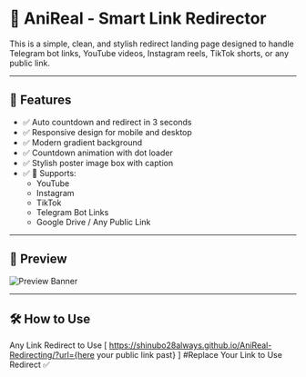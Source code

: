 # 🔗 AniReal - Smart Link Redirector

This is a simple, clean, and stylish redirect landing page designed to handle Telegram bot links, YouTube videos, Instagram reels, TikTok shorts, or any public link.

---

## 🚀 Features

- ✅ Auto countdown and redirect in 3 seconds  
- ✅ Responsive design for mobile and desktop  
- ✅ Modern gradient background  
- ✅ Countdown animation with dot loader  
- ✅ Stylish poster image box with caption  
- ✅ 🔗 Supports:
  - YouTube
  - Instagram
  - TikTok
  - Telegram Bot Links
  - Google Drive / Any Public Link

---

## 📸 Preview

![Preview Banner](https://envs.sh/tXT.jpg)

---

## 🛠️ How to Use

Any Link Redirect to Use [ https://shinubo28always.github.io/AniReal-Redirecting/?url={here your public link past} ] #Replace Your Link to Use Redirect ✅
